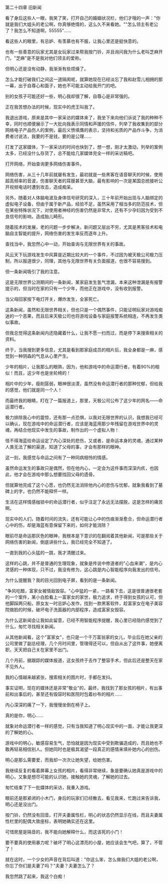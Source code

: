第二十四章 旧新闻


看了身后这些人一眼，我笑了笑，打开自己的婚姻状况栏，他们才哦的一声："你就是我们大姐头的老公啊，你真够绝情的，这么久不来看她。""怎么领主有老公了？我怎么不知道啊，55555"……

看这些人的眼里，有忌妒、有羡慕也有不服，让我心里还是挺快意的。

也有一些善意的玩家尤其是女玩家过来帮我按门铃，并且询问我为什么老叫芝麻开门，"芝麻"是不是我对他们领主的爱称。

但明心还是没有动静，我渐渐有些烦燥了。

怎么才能打破我们之间这一道隔阂呢，就算她现在已经淡忘了我和赵雪儿相拥的那一幕，出于自尊心和面子，她也不可能主动给我开门的吧。

别的女孩子可能还好一些，明心我却很了解，自尊心是非常强的。

正在我苦想办法的时候，现实中的虎王叫我了。

我退出游戏，原来是其中一家采访的媒体来了，我坐下来向他们诉说了我的种种不幸，同时也顺便展示了一大批向我表示同情和声援的信件，列举了我收集到的部分网络电子产品伤人的案例，最后义愤填膺的表示，坚持和劣质的产品作斗争，为消费者讨说法，我要的不是钱，要的是公理……

打发了这家媒体，下一家采访的时间也快到了，想一想，刚才太激动，列举的案例太多，已经没什么存货了，总不能给几家媒体完全一样的采访稿吧。

打开网络，开始查询更多网络伤害事件。

网络伤害，从三十几年前就屡有发生，最初就是一些黑客在语音聊天的时候，使用超高频率的音波，伤害聊天者的耳膜甚至大脑，最有影响的一次是某国总统接听公开视频电话时遭到攻击，造成痴呆。

另外，随着对人体脑电波及身体信号研究的深入，三十年前开始出现与人脑绑定的虚拟电子设备，但由于属于新产品，经验不足，虽然采用了相当多的防范技术，但在某些特殊状况下，对使用者神经的伤害仍然是非常大，还有不少孕妇因为受到不良信号的影响，造成胎儿畸形。

随着技术的发展，老的问题一步步解决，新问题又层出不穷，尤其是黑客技术和电脑自主智能的提升，网络伤害的发生率反而逐年上升。

查找当中，我忽然心中一动，开始查询与无限世界有关的事故。

风云天下玩游戏发生中风算是近期比较大的一个事件，不过因为被天极公司极力压制，所以报道很少，同理，其他与无限世界有关负面报道，也很不容易搜到。

但一条新闻吸引了我的注意。

这是无限世界公测期间的一条新闻，某家庭发生氢气泄漏，本来这种泄漏是有报警提示的，但当时在家的只有一个少年，而他正在游戏中，没有收到报警。

当父母回家按下电灯开关，爆炸发生，全家死亡。

这条新闻，虽然和无限世界相关，但也只是一个偶然事件，只能证明玩家对游戏痴迷的一个恶果，而且后来天极公司也将游戏设备与家庭报警系统相连，不再发生类似事故。

但我总觉得这条新闻内还隐藏着什么，让我不愿一扫而过，而是停下来搜索相关的资料。

终于，当我搜到更多信息，尤其是看到那家庭成员的相片后，我全身都是一麻，感觉到一种阴森的气息从心里产生。

少年的相片，让我那么的眼熟，因为，他和游戏中的命运潜行者，有着90%的相似！而且，这少年也是坐轮椅的！

相片中的少年，瘦削孱弱，眼神很淡漠，虽然没有命运潜行者的那种忧郁，但给我的感觉，他们就是同一个人！

而最终我的眼睛，盯在了一篇报道上，那里，天极公司公布了这少年的网名——命运潜行者。

极力排除我心中的震惊，还有那一点恐惧，以我对无限世界的认识，我想我已经可以确认，现在游戏中的命运潜行者，应该是海蓝用那少年残留在游戏世界中的灵魂，再结合他现实中发生的事故，制作出的一个虚拟人物！

怪不得海蓝给命运设定了内心深处的悲伤，又或者，是命运本身的灵魂，通过某种人类无法了解的渠道，知道了父母的事，才会有那样的眼神。

这一刻，我感觉与命运之间有了一种同病相怜的情感。

虽然命运发生的事故只是偶然，但在他内心，一定会为这件事而深深内疚，也因此，他才会在游戏中那么想要找回父母的遗骨。

但就算他完成了这个心愿，也仍然无法消除他内心的悲伤与忧郁，就象我看到了墓碑上的字，也仍然不能释怀一样。

生活在这样情感枷锁中的命运潜行者，似乎注定了永远无法摆脱，这是怎样的痛苦啊。

现实中的人们，随着时间的流失，还有可能让心中的伤痕渐渐愈合，但命运潜行者心中的伤，却是海蓝有意保留下来的，如何才能消除？

眼前尽是命运那灰色的眼神，我根本是下意识的在翻阅着其他新闻，可是那些关于网络伤害的新闻，倒底讲些什么，我已经完全不知道了。

一直到我的心头猛的一跳，我才清醒过来。

这样的心跳，并不是普通的生理现象，就象是传说中修道者的"心血来潮"，是内心灵感的一种体现，只不过，我没有修为，这心跳是内心智能程序向我发出的信号。

为什么提醒我？我的目光回到电子屏，看到的是一条新闻。

"争风吃醋，富家女被情敌毁容。"心中猛的一紧，一路看下去，这是很普通很老套的一个案件，某小白脸看上一富家女的家世，极力追求，终于得到女孩的认可，但他脚踩两只船，原女友一时忌妒心发作，找到一款黑客软件，趁富家女在电子美容院做脸的时候，破坏电子洗面器的内部程序，造成富家女毁容。

为什么这新闻会让我如此留意，已经不用智能程序提醒，我心里已经隐约感觉到了什么，匆忙寻找相关新闻。

从其他新闻看，这个"富家女"，也只是一个千万富翁家的女儿，毕业后在她父亲的公司里做了副总经理，几个月时间里，管理得还可以，但自从出了这件事，她便离职，天天把自己关在家里不出门。

几个月前，据跟踪的媒体报道，这女孩终于去作了整容手术，但此后还是整天在家不见外人。

我的心情越来越紧张，搜索相关的图片时，手都在发抖。

事实证明，现在的媒体还是非常"敬业"的，最终，我找到了那女孩的相片，有出事前和出事后的，甚至还有毁容时和医院时包着纱布的相片……

内心深深的痛了一下，我慢慢坐倒在椅子上。

真的是你，明心……

就象对命运潜行者一样的感觉，只有当我知道了明心现实中的一面，才能让我更深的了解她的心。

游戏中的明心，敏感容易生气，恐怕就是因为现实中受到欺骗造成的，而且她也不敢再轻易相信别人。但她同时也是极其渴望一段真正的感情来填补她内心的创伤。

明心是那么需要爱，而我却一次次让她失望，给她伤害。

我继续反复的看着屏幕上女孩的相片，看得非常继续，象是要确认她真是游戏中的明心，又象是想尽可能的认识她，接触她的灵魂，了解她的过去。

匆忙结束了下一批媒体的采访，我重入游戏。

眼前还是那紧闭的小木门，身后的玩家们已经散去，看见我来，忙跑过来告诉我，明心还是没出门。

按门铃，仍然没有回音。打开夫妻属性栏，明心的状态仍然显示在线，而且夫妻属性栏里的配偶大致座标，表明她确实还在这里。

可惜房屋是隔音的，我不能向她解释什么，而这该死的小门！

要不要真的使用暴力呢？破坏了明心这漂亮的小屋，她应该会生气吧，算了，不管了！

就在这时，一个少女的声音在背后叫道："你这么笨，怎么做我们大姐的老公啊，你忘了你们是夫妻了吗？"夫妻？夫妻怎么了？

我忽然跳了起来，我这个白痴！





